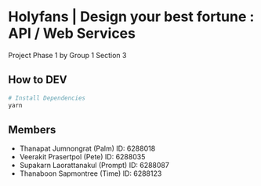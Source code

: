# Holyfans | Design your best fortune : API / Web Services

Project Phase 1 by Group 1 Section 3

## How to DEV

```bash
# Install Dependencies
yarn

```

## Members

- Thanapat Jumnongrat (Palm) ID: 6288018
- Veerakit Prasertpol (Pete) ID: 6288035
- Supakarn Laorattanakul (Prompt) ID: 6288087
- Thanaboon Sapmontree (Time) ID: 6288123
